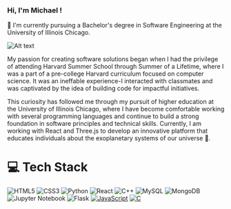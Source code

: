 ### Hi, I'm Michael ! 

🏫 I'm currently pursuing a Bachelor's degree in Software Engineering at the University of Illinois Chicago.

  ![Alt text](https://i.ytimg.com/vi/UPDi23OVxlw/maxresdefault.jpg)

My passion for creating software solutions began when I had the privilege of attending Harvard Summer School through Summer of a Lifetime, where I was a part of a pre-college Harvard curriculum focused on computer science. It was an ineffable experience-I interacted with classmates and was captivated by the idea of building code for impactful initiatives.

This curiosity has followed me through my pursuit of higher education at the University of Illinois Chicago, where I have become comfortable working with several programming languages and continue to build a strong foundation in software principles and technical skills. Currently, I am working with React and Three.js to develop an innovative platform that educates individuals about the exoplanetary systems of our universe :milky_way:.



# 💻 Tech Stack

![HTML5](https://img.shields.io/badge/html5-%23E34F26.svg?style=for-the-badge&logo=html5&logoColor=white)
![CSS3](https://img.shields.io/badge/css3-%231572B6.svg?style=for-the-badge&logo=css3&logoColor=white)
![Python](https://img.shields.io/badge/python-3670A0?style=for-the-badge&logo=python&logoColor=ffdd54)
![React](https://shields.io/badge/react-black?logo=react&style=for-the-badge)
![C++](https://img.shields.io/badge/c++-%2300599C.svg?style=for-the-badge&logo=c%2B%2B&logoColor=white)
![MySQL](https://img.shields.io/badge/mysql-4479A1.svg?style=for-the-badge&logo=mysql&logoColor=white)
![MongoDB](https://img.shields.io/badge/MongoDB-%234ea94b.svg?style=for-the-badge&logo=mongodb&logoColor=white)
![Jupyter Notebook](https://img.shields.io/badge/jupyter-%23FA0F00.svg?style=for-the-badge&logo=jupyter&logoColor=white)
![Flask](https://img.shields.io/badge/flask-%23000.svg?style=for-the-badge&logo=flask&logoColor=white)
[![JavaScript](https://img.shields.io/badge/JavaScript-F7DF1E?logo=javascript&logoColor=000)](#)
[![C](https://img.shields.io/badge/C-00599C?logo=c&logoColor=white)](#)

